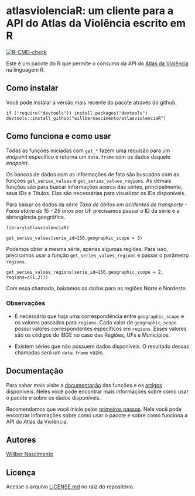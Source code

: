 # atlasviolenciaR: um cliente para a API do Atlas da Violência escrito em R

<!-- badges: start -->
[![R-CMD-check](https://github.com/willbernascimento/atlasviolenciaR/actions/workflows/R-CMD-check.yaml/badge.svg)](https://github.com/willbernascimento/atlasviolenciaR/actions/workflows/R-CMD-check.yaml)
<!-- badges: end -->


Este é um pacote do R que permite o consumo da API do [Atlas da Violência](https://www.ipea.gov.br/atlasviolencia/) na linguagem R.



## Como instalar

Você pode instalar a versão mais recente do pacote através do github.

```
if (!require("devtools")) install.packages("devtools")
devtools::install_github("willbernascimento/atlasviolenciaR")
```

## Como funciona e como usar

Todas as funções iniciadas com `get_*` fazem uma requisão para um *endpoint* específico e retorna um `data.frame` com os dados daquele *endpoint*. 

Os bancos de dados com as informações de fato são buscados com as funções `get_series_values` e `get_series_values_regions`. As demais funções são para buscar informações acerca das séries, principalmente, seus IDs e Títulos. Elas são necessárias para visualizar os IDs disponíveis.

Para baixar os dados da série *Taxa de óbitos em acidentes de transporte - Faixa etária de 15 - 29 anos* por UF precisamos passar o ID da série e a abrangência geográfica.


```
library(atlasviolenciaR)

get_series_values(serie_id=156,geographic_scope = 3)

```

Podemos obter a mesma série, apenas algumas regiões. Para isso, precisamos usar a função `get_series_values_regions` e passar o parâmetro `regions`.

```
get_series_values_regions(serie_id=156,geographic_scope = 2, regions=c(1,2)))

```

Com essa chamada, baixamos os dados para as regiões Norte e Nordeste. 


### Observações

 - É necessário que haja uma correspondência entre `geographic_scope` e os valores passados para `regions`. Cada valor de `geographic_scope` possui valores correspondentes específicos em `regions`. Esses valores são os códigos do IBGE no caso das Regiões, UFs e Municípios.

 - Existem séries que não possuem dados disponíveis. O resultado dessas chamadas será um `data.frame` vazio.
 

## Documentação

Para saber mais visite a [documentação](man/) das funções e os [artigos](vignettes/) disponíveis. Neles você pode encontrar mais informações sobre como usar o pacote e sobre os dados disponíveis.

Recomendamos que você inicie pelos [primeiros passos](primeiros-passos.pdf). Nele você pode encontrar informações sobre como usar o pacote e sobre como funciona a API do Atlas da Violência. 


## Autores

[Willber Nascimento](wwww.willbernascimento.com)


## Licença

Acesse o arquivo [LICENSE.md](LICENSE.md) no raiz do repositório.


